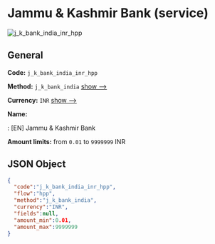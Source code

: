 
# Jammu & Kashmir Bank (service) 
![j_k_bank_india_inr_hpp](https://static.openfintech.io/payment_methods/j_k_bank_india_inr_hpp/logo.svg?w=400&c=v0.59.26#w200)  

## General 
 
**Code:** `j_k_bank_india_inr_hpp` 
 
**Method:** `j_k_bank_india` 
 [show -->](/payment-methods/j_k_bank_india/) 
 
**Currency:** `INR` [show -->](/currencies/INR/) 
 
**Name:** 
 
:	[EN] Jammu & Kashmir Bank 
 
**Amount limits:** from `0.01` to `9999999` INR 

## JSON Object 

```json
{
  "code":"j_k_bank_india_inr_hpp",
  "flow":"hpp",
  "method":"j_k_bank_india",
  "currency":"INR",
  "fields":null,
  "amount_min":0.01,
  "amount_max":9999999
}
```  

